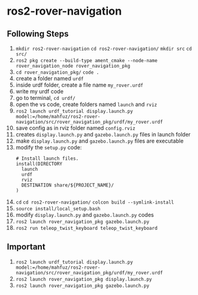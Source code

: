 # ros2-rover-navigation

## Following Steps
1. `mkdir ros2-rover-navigation` `cd ros2-rover-navigation/` `mkdir src` `cd src/`
2. `ros2 pkg create --build-type ament_cmake --node-name rover_navigation_node rover_navigation_pkg`
3. `cd rover_navigation_pkg/` `code .`
4. create a folder named `urdf`
5. inside urdf folder, create a file name `my_rover.urdf`
6. write my urdf code
7. go to terminal, `cd urdf/`
8. open the vs code, create folders named `launch` and `rviz`
9. `ros2 launch urdf_tutorial display.launch.py model:=/home/mahfuz/ros2-rover-navigation/src/rover_navigation_pkg/urdf/my_rover.urdf`
10. save config as in rviz folder named `config.rviz`
11. creates `display.launch.py` and `gazebo.launch.py` files in launch folder
12. make `display.launch.py` and `gazebo.launch.py` files are executable
13. modify the `setup.py` code:
      ```
      # Install launch files.
      install(DIRECTORY
        launch
        urdf
        rviz
        DESTINATION share/${PROJECT_NAME}/
      )
      ```
14. `cd` `cd ros2-rover-navigation/` `colcon build --symlink-install`
15. `source install/local_setup.bash`
16. modify `display.launch.py` and `gazebo.launch.py` codes
17. `ros2 launch rover_navigation_pkg gazebo.launch.py`
18. `ros2 run teleop_twist_keyboard teleop_twist_keyboard`


## Important
1. `ros2 launch urdf_tutorial display.launch.py model:=/home/mahfuz/ros2-rover-navigation/src/rover_navigation_pkg/urdf/my_rover.urdf`
2. `ros2 launch rover_navigation_pkg display.launch.py`
3. `ros2 launch rover_navigation_pkg gazebo.launch.py`
